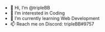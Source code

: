 - 👋 Hi, I’m @tripleBB
- 👀 I’m interested in Coding
- 🌱 I’m currently learning Web Development
- 📫 Reach me on Discord: tripleBB#9757

<!---
tripleBBxD/tripleBBxD is a ✨ special ✨ repository because its `README.md` (this file) appears on your GitHub profile.
You can click the Preview link to take a look at your changes.
--->
